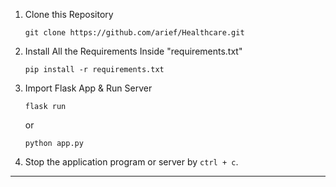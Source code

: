 1. Clone this Repository
   ```
   git clone https://github.com/arief/Healthcare.git
   ```

3. Install All the Requirements Inside "requirements.txt"
   ```
   pip install -r requirements.txt
   ```

4. Import Flask App & Run Server
   ```
   flask run
   ```
   or
   ```
   python app.py
   ```

5. Stop the application program or server by `ctrl + c`.

---
